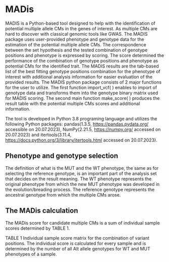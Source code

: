 # MADis
MADIS is a Python-based tool designed to help with the identification of potential multiple allele CMs in the genes of interest. 
As multiple CMs are hard to discover with classical genomic tools like GWAS. The MADIS package uses user-provided phenotype and 
genotype data for the estimation of the potential multiple allele CMs. The correspondence between the set hypothesis and the 
tested combination of genotype positions and phenotype is expressed by scoring. The score determined the performance of the 
combination of genotype positions and phenotype as potential CMs for the identified trait. The MADIS results are the tab-based 
list of the best fitting genotype positions combination for the phenotype of interest with additional analysis information for 
easier evaluation of the provided results. The MADIS python package consists of 2 major functions for the user to utilize. The first
function import_vcf( ) enables to import of genotype data and transforms them into the genotype binary matrix used for MADIS
scoring. The second main function make_score( ) produces the result table with the potential multiple CMs scores 
and additional information.

The tool is developed in Python 3.8 programing language and utilizes the following Python packages: pandas(1.3.5, https://pandas.pydata.org/ accessible on 20.07.2023), 
NumPy(2.21.5, https://numpy.org/ accessed on 20.07.2023) and itertools(3.11.4, https://docs.python.org/3/library/itertools.html accessed on 20.07.2023).


## Phenotype and genotype selection
The definition of what is the MUT and the WT phenotype, the same as for selecting the reference genotype, is an important part of the analysis set that decides on the result meaning.
The WT phenotype represents the original phenotype from which the new MUT phenotype was developed in the evolution/breading process. The reference genotype represents the ancestral genotype from which the multiple CMs arose.

## The MADis calculation
The MADis score for candidate multiple CMs is a sum of individual sample scores determined by TABLE 1.

TABLE 1 Individual sample score matrix for the combination of variant positions. The individual score is calculated for every sample and is determined by the number of all Alt allele genotypes for WT and MUT phenotypes of a sample.




